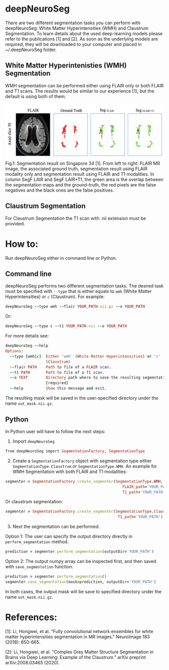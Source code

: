 # deepNeuroSeg
There are two different segmentation tasks you can perform with deepNeuroSeg: White Matter Hyperintensities (WMH) and Claustrum Segmentation. To learn details about the used deep-learning models please refer to the publications [1] and [2]. As soon as the underlying models are required, they will be downloaded to your computer and placed in ~/.deepNeuroSeg folder.

## White Matter Hyperintenisties (WMH) Segmentation
WMH segmentation can be performed either using FLAIR only or both FLAIR and T1 scans. The results would be similar to our experience [1], but the default is using both of them.

![](https://github.com/RitaOlenchuk/deepNeuroSeg/blob/main/images/wmh_example.png?raw=true)
Fig.1: Segmentation result on Singapore 34 [1]. From left to right: FLAIR MR image, the associated ground truth, segmentation result using FLAIR modality only and segmentation result using FLAIR and T1 modalities. In column SegF LAIR and SegF LAIR+T1, the green area is the overlap between the segmentation maps and the ground-truth, the red pixels are the false negatives and the black ones are the false positives.

## Claustrum Segmentation
For Claustrum Segmentation the T1 scan with .nii extension must be provided. 

# How to:
Run deepNeuroSeg either in command line or Python.
## Command line
deepNeuroSeg performs two different segmentation tasks. The desired task must be specified with <code>--type</code> that is either equals to <code>wmh</code> (White Matter Hyperintensities) or <code>c</code> (Claustrum). For example:
```ruby
deepNeuroSeg --type wmh --flair YOUR_PATH.nii.gz --o YOUR_PATH
```
Or: 
```ruby
deepNeuroSeg --type c --t1 YOUR_PATH.nii --o YOUR_PATH
```

For more details see:
```ruby
deepNeuroSeg --help
Options:
  --type [wmh|c]  Either 'wmh' (White Matter Hyperintensities) or 'c'
                  (Claustrum)
  --flair PATH    Path to file of a FLAIR scan.
  --t1 PATH       Path to file of a T1 scan.
  --o TEXT        Directory path where to save the resulting segmentation.
                  [required]
  --help          Show this message and exit.
```
The resulting mask will be saved in the user-specified directory under the name <code>out_mask.nii.gz</code>.

## Python
In Python user will have to follow the next steps:
1. Import <code>deepNeuroSeg</code>
```ruby
from deepNeuroSeg import SegmentationFactory, SegmentationType
```
2. Create a <code>SegmentationFactory</code> object with segmentation type either <code>SegmentationType.Claustrum</code> or <code>SegmentationType.WMH</code>. An example for WMH Segmentation with both FLAIR and T1 modalities:
```ruby
segmenter = SegmentationFactory.create_segmenter(SegmentationType.WMH, 
                                                    FLAIR_path='YOUR_PATH',
                                                    T1_path='YOUR_PATH')
```
Or claustrum segmentation:
```ruby
segmenter = SegmentationFactory.create_segmenter(SegmentationType.Claustrum, 
                                                  T1_path='YOUR_PATH')
```

3. Next the segmentation can be performed.
   
Option 1: The user can specify the output directory directly in <code>perform_segmentation</code> method.
```ruby
prediction = segmenter.perform_segmentation(outputDir='YOUR_PATH')
```
Option 2: The output numpy array can be inspected first, and then saved with <code>save_segmentation</code> function.

```ruby
prediction = segmenter.perform_segmentation()
segmenter.save_segmentation(mask=prediction, outputDir='YOUR_PATH')
```
In both cases, the output mask will be save to specified directory under the name <code>out_mask.nii.gz</code>.

# References:

[1]: Li, Hongwei, et al. "Fully convolutional network ensembles for white matter hyperintensities segmentation in MR images." NeuroImage 183 (2018): 650-665.

[2]: Li, Hongwei, et al. "Complex Grey Matter Structure Segmentation in Brains via Deep Learning: Example of the Claustrum." arXiv preprint arXiv:2008.03465 (2020).